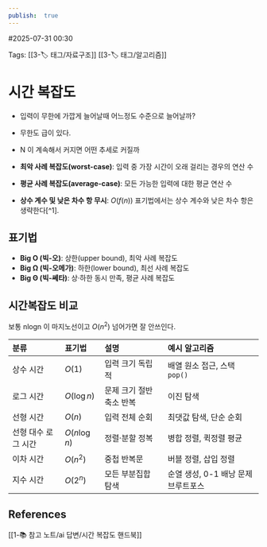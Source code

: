 ```yaml
---
publish:  true
---
```

#2025-07-31 00:30

Tags: [[3-🏷️ 태그/자료구조]] [[3-🏷️ 태그/알고리즘]]

# 시간 복잡도
- 입력이 무한에 가깝게 늘어날때 어느정도 수준으로 늘어날까? 
- 무한도 급이 있다.
- N 이 계속해서 커지면 어떤 추세로 커질까

- **최악 사례 복잡도(worst-case)**: 입력 중 가장 시간이 오래 걸리는 경우의 연산 수
- **평균 사례 복잡도(average-case)**: 모든 가능한 입력에 대한 평균 연산 수
- **상수 계수 및 낮은 차수 항 무시**: $O(f(n))$ 표기법에서는 상수 계수와 낮은 차수 항은 생략한다[^1].

## 표기법
- **Big O (빅-오)**: 상한(upper bound), 최악 사례 복잡도
- **Big Ω (빅-오메가)**: 하한(lower bound), 최선 사례 복잡도
- **Big Θ (빅-쎄타)**: 상·하한 동시 만족, 평균 사례 복잡도

## 시간복잡도 비교
보통  nlogn 이 마지노선이고 $O(n^2)$ 넘어가면 잘 안쓰인다.

| 분류          | 표기법          | 설명             | 예시 알고리즘                |
| :---------- | :----------- | :------------- | :--------------------- |
| 상수 시간       | $O(1)$       | 입력 크기 독립적      | 배열 원소 접근, 스택 `pop()`   |
| 로그 시간       | $O(\log n)$  | 문제 크기 절반 축소 반복 | 이진 탐색                  |
| 선형 시간       | $O(n)$       | 입력 전체 순회       | 최댓값 탐색, 단순 순회          |
| 선형 대수 로그 시간 | $O(n\log n)$ | 정렬·분할 정복       | 병합 정렬, 퀵정렬 평균          |
| 이차 시간       | $O(n^2)$     | 중첩 반복문         | 버블 정렬, 삽입 정렬           |
| 지수 시간       | $O(2^n)$     | 모든 부분집합 탐색     | 순열 생성, 0-1 배낭 문제 브루트포스 |
## References
 [[1-📚 참고 노트/ai 답변/시간 복잡도 핸드북]]